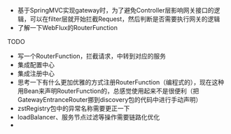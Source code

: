 * 基于SpringMVC实现gateway时，为了避免Controller层影响网关接口的逻辑，可以在filter层就开始拦截Request，然后判断是否需要执行网关的逻辑
* 了解一下WebFlux的RouterFunction

TODO
* 写一个RouterFunction，拦截请求，中转到对应的服务
* 集成配置中心
* 集成注册中心
* 思考一下有什么更加优雅的方式注册RouterFunction（编程式的），现在这种用Bean来声明RouterFunction的，总感觉使用起来不是很便利（把GatewayEntranceRouter挪到discovery包的代码中进行手动声明）
* zstRegistry包中的异常名称需要更正一下
* loadBalancer、服务节点过滤等操作需要链路化优化
* 
